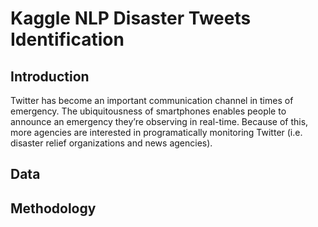 # Kaggle NLP Disaster Tweets Identification

<h2>Introduction</h2>

Twitter has become an important communication channel in times of emergency.
The ubiquitousness of smartphones enables people to announce an emergency they’re observing in real-time. Because of this, more agencies are interested in programatically monitoring Twitter (i.e. disaster relief organizations and news agencies).

<h2>Data</h2>

<h2>Methodology</h2>

